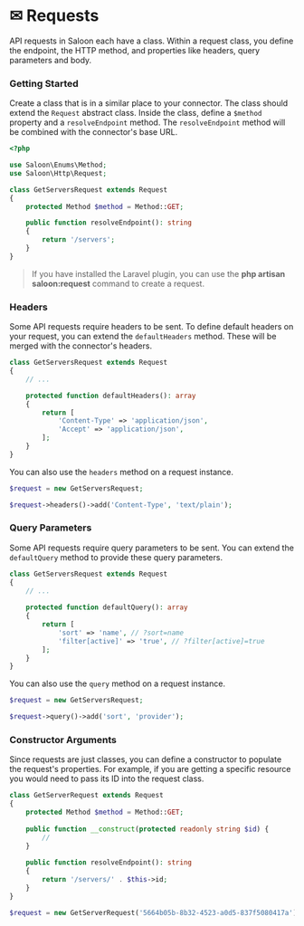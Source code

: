 # ✉ Requests

API requests in Saloon each have a class. Within a request class, you define the endpoint, the HTTP method, and properties like headers, query parameters and body.

### Getting Started

Create a class that is in a similar place to your connector. The class should extend the `Request` abstract class. Inside the class, define a `$method` property and a `resolveEndpoint` method. The `resolveEndpoint` method will be combined with the connector's base URL.

```php
<?php

use Saloon\Enums\Method;
use Saloon\Http\Request;

class GetServersRequest extends Request
{
    protected Method $method = Method::GET;

    public function resolveEndpoint(): string
    {
        return '/servers';
    }
}
```

> If you have installed the Laravel plugin, you can use the **php artisan saloon:request** command to  create a request.&#x20;

### Headers

Some API requests require headers to be sent. To define default headers on your request, you can extend the `defaultHeaders` method. These will be merged with the connector's headers.

```php
class GetServersRequest extends Request
{
    // ...

    protected function defaultHeaders(): array
    {
        return [
            'Content-Type' => 'application/json',
            'Accept' => 'application/json',
        ];
    }
}
```

You can also use the `headers` method on a request instance.

```php
$request = new GetServersRequest;

$request->headers()->add('Content-Type', 'text/plain');
```

### Query Parameters

Some API requests require query parameters to be sent. You can extend the `defaultQuery` method to provide these query parameters.

```php
class GetServersRequest extends Request
{
    // ...
    
    protected function defaultQuery(): array
    {
        return [
            'sort' => 'name', // ?sort=name
            'filter[active]' => 'true', // ?filter[active]=true
        ];
    }
}
```

You can also use the `query` method on a request instance.

```php
$request = new GetServersRequest;

$request->query()->add('sort', 'provider');
```

### Constructor Arguments

Since requests are just classes, you can define a constructor to populate the request's properties. For example, if you are getting a specific resource you would need to pass its ID into the request class.

```php
class GetServerRequest extends Request
{
    protected Method $method = Method::GET;
    
    public function __construct(protected readonly string $id) {
        //
    }
    
    public function resolveEndpoint(): string
    {
        return '/servers/' . $this->id;
    }
}
```

```php
$request = new GetServerRequest('5664b05b-8b32-4523-a0d5-837f5080417a');
```
